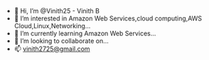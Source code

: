 - 👋 Hi, I’m @Vinith25 - Vinith B
- 👀 I’m interested in Amazon Web Services,cloud computing,AWS Cloud,Linux,Networking...
- 🌱 I’m currently learning Amazon Web Services...
- 💞️ I’m looking to collaborate on...
- 📫 vinith2725@gmail.com

<!---
Vinith25/Vinith25 is a ✨ special ✨ repository because its `README.md` (this file) appears on your GitHub profile.
You can click the Preview link to take a look at your changes.
--->
